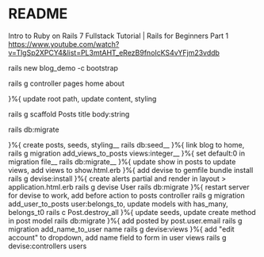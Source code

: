 # README

Intro to Ruby on Rails 7 Fullstack Tutorial | Rails for Beginners Part 1
https://www.youtube.com/watch?v=TlgSp2XPCY4&list=PL3mtAHT_eRezB9fnoIcKS4vYFjm23vddb

rails new blog_demo -c bootstrap

rails g controller pages home about 

}%{ update root path, update content, styling

rails g scaffold Posts title body:string

rails db:migrate

}%{ create posts, seeds, styling__
rails db:seed__
}%{ link blog to home, 
rails g migration add_views_to_posts views:integer__
}%{ set default:0 in migration file__
rails db:migrate__
}%{ update show in posts to update views, add views to show.html.erb 
}%{ add devise to gemfile
bundle install
rails g devise:install
}%{ create alerts partial and render in layout > application.html.erb
rails g devise User
rails db:migrate
}%{ restart server for devise to work, add before action to posts controller
rails g migration add_user_to_posts user:belongs_to, update models with has_many, belongs_t0
rails c
Post.destroy_all
}%{ update seeds, update create  method in post model
rails db:migrate
}%{ add posted by post.user.email
rails g migration add_name_to_user name
rails g devise:views
}%{ add "edit account" to dropdown, add name field to form in user views
rails g devise:controllers users

